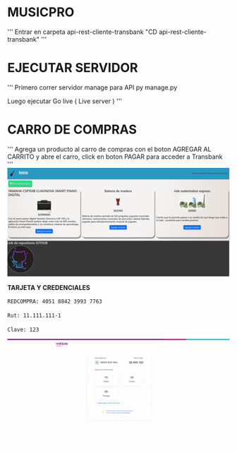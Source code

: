 # MUSICPRO
'''
Entrar en carpeta api-rest-cliente-transbank "CD api-rest-cliente-transbank"
'''
# EJECUTAR SERVIDOR
'''
Primero correr servidor manage para API
py manage.py

Luego ejecutar Go live ( Live server )
'''

# CARRO DE COMPRAS
'''
Agrega un producto al carro de compras con el boton AGREGAR AL CARRITO y abre el carro,
click en boton PAGAR para acceder a Transbank
'''
<img src="document/img/Agregar_producto.gif" alt="integracion-transbank.drawio" width="600px">

**TARJETA Y CREDENCIALES**
```
REDCOMPRA: 4051 8842 3993 7763

Rut: 11.111.111-1

Clave: 123
```

<img src="document/img/Pago.gif" alt="integracion-transbank.drawio" width="600px">

